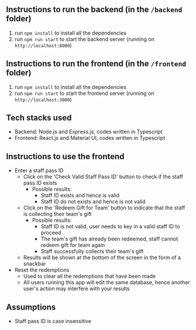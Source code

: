 ## Instructions to run the backend (in the `/backend` folder)
1. run `npm install` to install all the dependencies
2. run `npm run start` to start the backend server (running on `http://localhost:8000`)

## Instructions to run the frontend (in the `/frontend` folder)
1. run `npm install` to install all the dependencies 
2. run `npm run start` to start the frontend server (running on `http://localhost:3000`)

## Tech stacks used 
- Backend: Node.js and Express.js, codes written in Typescript
- Frontend: React.js and Material UI, codes written in Typescript 

## Instructions to use the frontend 
- Enter a staff pass ID
  - Click on the 'Check Valid Staff Pass ID' button to check if the staff pass ID exists
      - Possible results:
          - Staff ID exists and hence is valid
          - Staff ID do not exists and hence is not valid 
  - Click on the 'Redeem Gift for Team' button to indicate that the staff is collecting their team's gift
      - Possible results:
          - Staff ID is not valid, user needs to key in a valid staff ID to proceed
          - The team's gift has already been redeemed, staff cannot redeem gift for team again
          - Staff successfully collects their team's gift
  - Results will be shown at the bottom of the screen in the form of a snackbar
- Reset the redemptions
  - Used to clear all the redemptions that have been made
  - All users running this app will edit the same database, hence another user's action may interfere with your results

## Assumptions 
- Staff pass ID is case insensitive 
